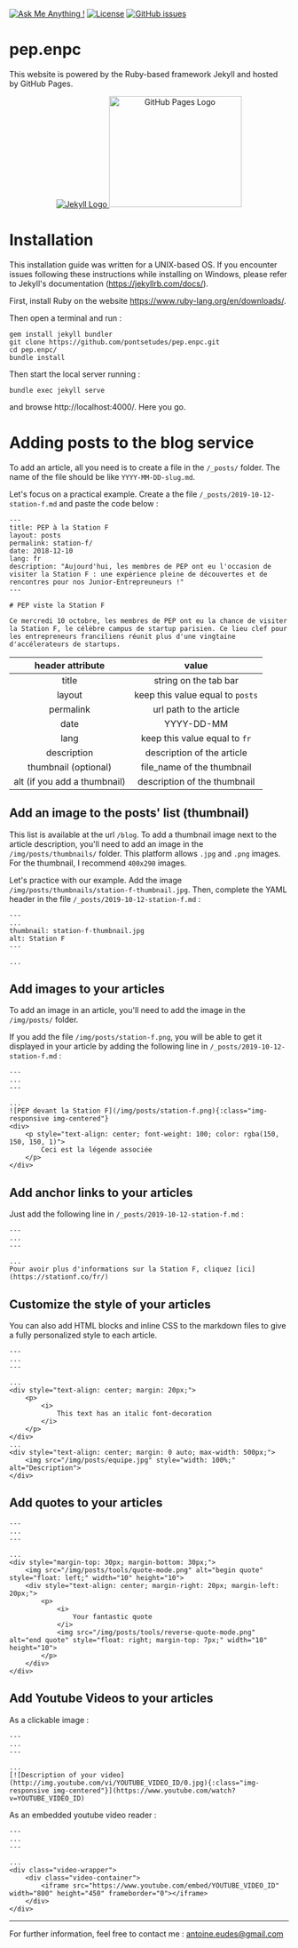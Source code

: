 [![Ask Me Anything !](https://img.shields.io/badge/Ask%20me-anything-1abc9c.svg)](https://github.com/antoineeudes/)
[![License](https://img.shields.io/badge/License-Apache%202.0-blue.svg)](https://opensource.org/licenses/Apache-2.0)
[![GitHub issues](https://img.shields.io/github/issues/Naereen/StrapDown.js.svg)](https://github.com/pontsetudes/pep.enpc/issues/)
# pep.enpc

This website is powered by the Ruby-based framework Jekyll and hosted by GitHub Pages.

<p align="center">
    <a href="https://jekyllrb.com/">
        <img src="https://jekyllrb.com/img/logo-2x.png" alt="Jekyll Logo">
    </a>
    <a href="https://pages.github.com/">
        <img src="https://jekyllrb.com/img/octojekyll.png" width="239" height="200" alt="GitHub Pages Logo">
    </a>
</p>

# Installation
This installation guide was written for a UNIX-based OS. If you encounter issues following these instructions while installing on Windows, please refer to Jekyll's documentation (https://jekyllrb.com/docs/).

First, install Ruby on the website https://www.ruby-lang.org/en/downloads/.

Then open a terminal and run :
```
gem install jekyll bundler
git clone https://github.com/pontsetudes/pep.enpc.git
cd pep.enpc/
bundle install
```

Then start the local server running :
```
bundle exec jekyll serve
```
and browse http://localhost:4000/. Here you go.

# Adding posts to the blog service
To add an article, all you need is to create a file in the `/_posts/` folder. The name of the file should be like `YYYY-MM-DD-slug.md`.

Let's focus on a practical example. Create a the file `/_posts/2019-10-12-station-f.md` and paste the code below :

```
---
title: PEP à la Station F
layout: posts
permalink: station-f/
date: 2018-12-10
lang: fr
description: "Aujourd'hui, les membres de PEP ont eu l'occasion de visiter la Station F : une expérience pleine de découvertes et de rencontres pour nos Junior-Entrepreuneurs !"
---

# PEP viste la Station F

Ce mercredi 10 octobre, les membres de PEP ont eu la chance de visiter la Station F, le célèbre campus de startup parisien. Ce lieu clef pour les entrepreneurs franciliens réunit plus d'une vingtaine d'accélerateurs de startups.
```

|         header attribute       |              value             |
|:------------------------------:|:------------------------------:|
|              title             |    string on the tab bar       |
|             layout             | keep this value equal to `posts`|
|            permalink           | url path to the article        |
|                date            |          YYYY-DD-MM            |
|                lang            | keep this value equal to `fr`  |
|            description         |   description of the article   |
|       thumbnail (optional)      |  file_name of the thumbnail    |
| alt (if you add a thumbnail)   |   description of the thumbnail |

## Add an image to the posts' list (thumbnail)

This list is available at the url `/blog`. To add a thumbnail image next to the article description, you'll need to add an image in the `/img/posts/thumbnails/` folder. This platform allows `.jpg` and `.png` images. For the thumbnail, I recommend `400x290` images.

Let's practice with our example. Add the image `/img/posts/thumbnails/station-f-thumbnail.jpg`. Then, complete the YAML header in the file `/_posts/2019-10-12-station-f.md` :

```
---
...
thumbnail: station-f-thumbnail.jpg
alt: Station F
---

...
```

## Add images to your articles

To add an image in an article, you'll need to add the image in the `/img/posts/` folder.

If you add the file `/img/posts/station-f.png`, you will be able to get it displayed in your article by adding the following line in `/_posts/2019-10-12-station-f.md` :

```
---
...
---

...
![PEP devant la Station F](/img/posts/station-f.png){:class="img-responsive img-centered"}
<div>
    <p style="text-align: center; font-weight: 100; color: rgba(150, 150, 150, 1)">
        Ceci est la légende associée
    </p>
</div>
```

## Add anchor links to your articles

Just add the following line in `/_posts/2019-10-12-station-f.md` :

```
---
...
---

...
Pour avoir plus d'informations sur la Station F, cliquez [ici](https://stationf.co/fr/)
```

## Customize the style of your articles

You can also add HTML blocks and inline CSS to the markdown files to give a fully personalized style to each article.

```
---
...
---

...
<div style="text-align: center; margin: 20px;">
    <p>
        <i>
            This text has an italic font-decoration
        </i>
    </p>
</div>
...
<div style="text-align: center; margin: 0 auto; max-width: 500px;">
    <img src="/img/posts/equipe.jpg" style="width: 100%;" alt="Description">
</div>
```

## Add quotes to your articles

```
---
...
---

...
<div style="margin-top: 30px; margin-bottom: 30px;">
    <img src="/img/posts/tools/quote-mode.png" alt="begin quote" style="float: left;" width="10" height="10">
    <div style="text-align: center; margin-right: 20px; margin-left: 20px;">
        <p>
            <i>
                Your fantastic quote
            </i>
            <img src="/img/posts/tools/reverse-quote-mode.png" alt="end quote" style="float: right; margin-top: 7px;" width="10" height="10">
        </p>
    </div>
</div>
```

## Add Youtube Videos to your articles
As a clickable image : 
```
---
...
---

...
[![Description of your video](http://img.youtube.com/vi/YOUTUBE_VIDEO_ID/0.jpg){:class="img-responsive img-centered"}](https://www.youtube.com/watch?v=YOUTUBE_VIDEO_ID)
```
As an embedded youtube video reader : 
```
---
...
---

...
<div class="video-wrapper">
	<div class="video-container">
		<iframe src="https://www.youtube.com/embed/YOUTUBE_VIDEO_ID" width="800" height="450" frameborder="0"></iframe>
	</div>
</div>
```
---
For further information, feel free to contact me : antoine.eudes@gmail.com